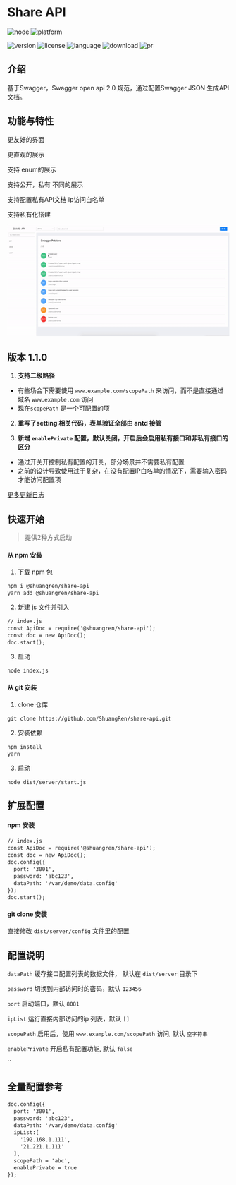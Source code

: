 # Share API

![node](https://img.shields.io/node/v/egg)
![platform](https://img.shields.io/powershellgallery/p/DNS.1.1.1.1)

![version](https://img.shields.io/github/package-json/v/ShuangRen/share-api)
![license](https://img.shields.io/github/license/ShuangRen/share-api.svg)
![language](https://img.shields.io/github/languages/top/ShuangRen/share-api.svg)
![download](https://img.shields.io/npm/dw/@shuangren/share-api.svg)
![pr](https://img.shields.io/github/issues-pr-closed/ShuangRen/share-api.svg)

## 介绍

基于Swagger，Swagger open api 2.0 规范，通过配置Swagger JSON 生成API 文档。


## 功能与特性

更友好的界面

更直观的展示

支持 enum的展示

支持公开，私有 不同的展示

支持配置私有API文档 ip访问白名单

支持私有化搭建

![预览](./img.gif)

## 版本 1.1.0

1. **支持二级路径**

* 有些场合下需要使用 `www.example.com/scopePath` 来访问，而不是直接通过域名 `www.example.com` 访问
* 现在`scopePath` 是一个可配置的项 

2. **重写了setting 相关代码，表单验证全部由 antd 接管**

3. **新增 `enablePrivate` 配置，默认关闭，开启后会启用私有接口和非私有接口的区分**

* 通过开关开控制私有配置的开关，部分场景并不需要私有配置
* 之前的设计导致使用过于复杂，在没有配置IP白名单的情况下，需要输入密码才能访问配置项

[更多更新日志](/changelog_cn.md)

## 快速开始

> 提供2种方式启动

#### 从 npm 安装

1. 下载 npm 包

```
npm i @shuangren/share-api
yarn add @shuangren/share-api
```

2. 新建 js 文件并引入

```
// index.js
const ApiDoc = require('@shuangren/share-api');
const doc = new ApiDoc();
doc.start();
```

3. 启动

```
node index.js
```

#### 从 git 安装

1. clone 仓库

```
git clone https://github.com/ShuangRen/share-api.git
```
2. 安装依赖

```
npm install
yarn
```

3. 启动

```
node dist/server/start.js
```

## 扩展配置

#### npm 安装

```
// index.js
const ApiDoc = require('@shuangren/share-api');
const doc = new ApiDoc();
doc.config({
  port: '3001',
  password: 'abc123',
  dataPath: '/var/demo/data.config'
});
doc.start();
```

#### git clone 安装

直接修改 `dist/server/config` 文件里的配置

## 配置说明

`dataPath`  缓存接口配置列表的数据文件， 默认在 `dist/server` 目录下

`password` 切换到内部访问时的密码，默认 `123456`

`port` 启动端口，默认 `8081`

`ipList` 运行直接内部访问的ip 列表，默认 `[]`

`scopePath` 启用后，使用 `www.example.com/scopePath` 访问,  默认 `空字符串` 

`enablePrivate` 开启私有配置功能, 默认 `false`

``

## 全量配置参考

```
doc.config({
  port: '3001',
  password: 'abc123',
  dataPath: '/var/demo/data.config'
  ipList:[
    '192.168.1.111',
    '21.221.1.111'
  ],
  scopePath = 'abc',
  enablePrivate = true
});
```
